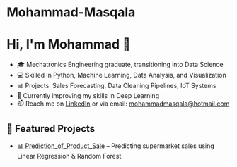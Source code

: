 # Mohammad-Masqala
# Hi, I'm Mohammad 👋


- 🎓 Mechatronics Engineering graduate, transitioning into Data Science
- 💻 Skilled in Python, Machine Learning, Data Analysis, and Visualization
- 📊 Projects: Sales Forecasting, Data Cleaning Pipelines, IoT Systems
- 🌱 Currently improving my skills in Deep Learning
- 📫 Reach me on [LinkedIn]([https://linkedin.com/in/your-profile](https://www.linkedin.com/in/mohammad-masqala-a638ab17b/)) or via email: mohammadmasqala@hotmail.com

## 📌 Featured Projects
- [📊 Prediction_of_Product_Sale]([https://github.com/yourusername/sales-forecast](https://github.com/mohammadmasqala/Prediction_of_Product_Sale.git)) – Predicting supermarket sales using Linear Regression & Random Forest.

